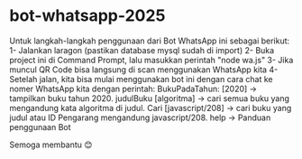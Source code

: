 # bot-whatsapp-2025
Untuk langkah-langkah penggunaan dari Bot WhatsApp ini sebagai berikut:
1- Jalankan laragon (pastikan database mysql sudah di import)
2- Buka project ini di Command Prompt, lalu masukkan perintah "node wa.js"
3- Jika muncul QR Code bisa langsung di scan menggunakan WhatsApp kita
4- Setelah jalan, kita bisa mulai menggunakan bot ini dengan cara chat ke nomer WhatsApp kita dengan perintah:
BukuPadaTahun: [2020] → tampilkan buku tahun 2020.
judulBuku [algoritma] → cari semua buku yang mengandung kata algoritma di judul.
Cari [javascript/208] → cari buku yang judul atau ID Pengarang mengandung javascript/208.
help → Panduan penggunaan Bot

Semoga membantu 😊
